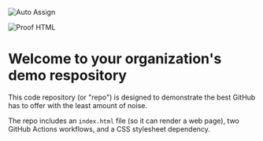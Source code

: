 ![Auto Assign](https://github.com/JiMoneyApp/demo-repository/actions/workflows/auto-assign.yml/badge.svg)

![Proof HTML](https://github.com/JiMoneyApp/demo-repository/actions/workflows/proof-html.yml/badge.svg)

# Welcome to your organization's demo respository
This code repository (or "repo") is designed to demonstrate the best GitHub has to offer with the least amount of noise.

The repo includes an `index.html` file (so it can render a web page), two GitHub Actions workflows, and a CSS stylesheet dependency.
